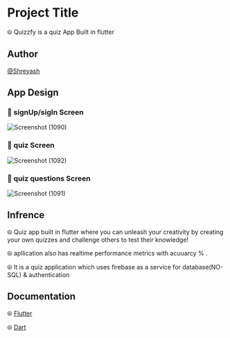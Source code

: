 
# Project Title

&#10686; Quizzfy is a quiz App Built in flutter


## Author

 [@Shreyash](https://github.com/Shreyash-India)


## App Design
### 📱 signUp/sigIn Screen
![Screenshot (1090)](https://github.com/Shreyash-India/Quiz-App/assets/78295521/31a5c220-6e99-4f1c-9e14-11b8b87c5f18)

### 📱 quiz Screen
![Screenshot (1092)](https://github.com/Shreyash-India/Quiz-App/assets/78295521/b0d411d4-51f5-4887-86ff-12840ca5d0b9)

### 📱 quiz questions Screen
![Screenshot (1091)](https://github.com/Shreyash-India/Quiz-App/assets/78295521/ac653152-9922-4ebf-b8bf-bad64280a16b)


## Infrence                                                                                                                         
&#10686; Quiz app built in flutter  where you can unleash your creativity by creating your own quizzes and challenge others to test their knowledge! 

&#10686; apllication also has realtime performance metrics with acuuarcy % .

&#10686; It is a quiz application which uses firebase as a service for database(NO-SQL) & authentication 
## Documentation

&#10686; [Flutter](https://flutter.dev/)

&#10686; [Dart](https://dart.dev/)

